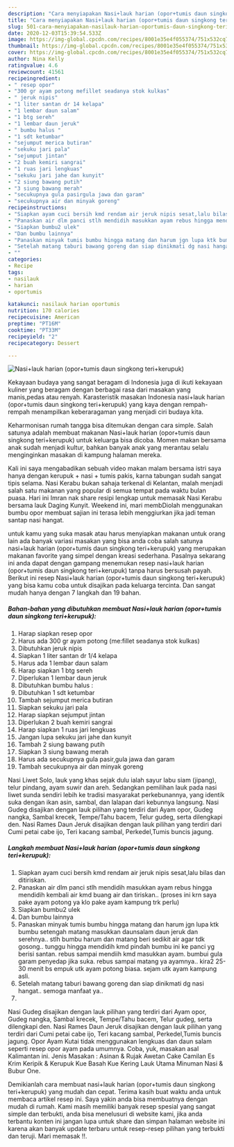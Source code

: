 ```yaml
---
description: "Cara menyiapakan Nasi+lauk harian (opor+tumis daun singkong teri+kerupuk) minggu ini"
title: "Cara menyiapakan Nasi+lauk harian (opor+tumis daun singkong teri+kerupuk) minggu ini"
slug: 501-cara-menyiapakan-nasilauk-harian-oportumis-daun-singkong-terikerupuk-minggu-ini
date: 2020-12-03T15:39:54.533Z
image: https://img-global.cpcdn.com/recipes/8001e35e4f055374/751x532cq70/nasilauk-harian-oportumis-daun-singkong-terikerupuk-foto-resep-utama.jpg
thumbnail: https://img-global.cpcdn.com/recipes/8001e35e4f055374/751x532cq70/nasilauk-harian-oportumis-daun-singkong-terikerupuk-foto-resep-utama.jpg
cover: https://img-global.cpcdn.com/recipes/8001e35e4f055374/751x532cq70/nasilauk-harian-oportumis-daun-singkong-terikerupuk-foto-resep-utama.jpg
author: Nina Kelly
ratingvalue: 4.6
reviewcount: 41561
recipeingredient:
- " resep opor"
- "300 gr ayam potong mefillet seadanya stok kulkas"
- " jeruk nipis"
- "1 liter santan dr 14 kelapa"
- "1 lembar daun salam"
- "1 btg sereh"
- "1 lembar daun jeruk"
- " bumbu halus "
- "1 sdt ketumbar"
- "sejumput merica butiran"
- "sekuku jari pala"
- "sejumput jintan"
- "2 buah kemiri sangrai"
- "1 ruas jari lengkuas"
- "sekuku jari jahe dan kunyit"
- "2 siung bawang putih"
- "3 siung bawang merah"
- "secukupnya gula pasirgula jawa dan garam"
- "secukupnya air dan minyak goreng"
recipeinstructions:
- "Siapkan ayam cuci bersih kmd rendam air jeruk nipis sesat,lalu bilas dan ditiriskan."
- "Panaskan air dlm panci stlh mendidih masukkan ayam rebus hingga mendidih kembali air kmd buang air dan tiriskan.. (proses ini krn saya pake ayam potong ya klo pake ayam kampung trk perlu)"
- "Siapkan bumbu2 ulek"
- "Dan bumbu lainnya"
- "Panaskan minyak tumis bumbu hingga matang dan harum jgn lupa ktk bumbu setengah matang masukkan daunsalam daun jeruk dan serehnya.. stlh bumbu harum dan matang beri sedikit air agar tdk gosong.. tunggu hingga mendidih kmd pindah bumbu ini ke panci yg berisi santan. rebus sampai mendiih kmd masukkan ayam. bumbui gula garam penyedap jika suka. rebus sampai matang ya ayamnya.. kira2 25-30 menit bs empuk utk ayam potong biasa. sejam utk ayam kampung asli."
- "Setelah matang taburi bawang goreng dan siap dinikmati dg nasi hangat.. semoga manfaat ya.."
- ""
categories:
- Recipe
tags:
- nasilauk
- harian
- oportumis

katakunci: nasilauk harian oportumis 
nutrition: 170 calories
recipecuisine: American
preptime: "PT16M"
cooktime: "PT33M"
recipeyield: "2"
recipecategory: Dessert

---
```



![Nasi+lauk harian (opor+tumis daun singkong teri+kerupuk)](https://img-global.cpcdn.com/recipes/8001e35e4f055374/751x532cq70/nasilauk-harian-oportumis-daun-singkong-terikerupuk-foto-resep-utama.jpg)

Kekayaan budaya yang sangat beragam di Indonesia juga di ikuti kekayaan kuliner yang beragam dengan berbagai rasa dari masakan yang manis,pedas atau renyah. Karasteristik masakan Indonesia nasi+lauk harian (opor+tumis daun singkong teri+kerupuk) yang kaya dengan rempah-rempah menampilkan keberaragaman yang menjadi ciri budaya kita.


Keharmonisan rumah tangga bisa ditemukan dengan cara simple. Salah satunya adalah membuat makanan Nasi+lauk harian (opor+tumis daun singkong teri+kerupuk) untuk keluarga bisa dicoba. Momen makan bersama anak sudah menjadi kultur, bahkan banyak anak yang merantau selalu menginginkan masakan di kampung halaman mereka.

Kali ini saya mengabadikan sebuah video makan malam bersama istri saya hanya dengan kerupuk + nasi + tumis pakis, karna tabungan sudah sangat tipis selama. Nasi Kerabu bukan sahaja terkenal di Kelantan, malah menjadi salah satu makanan yang popular di semua tempat pada waktu bulan puasa. Hari ini Imran nak share resipi lengkap untuk memasak Nasi Kerabu bersama lauk Daging Kunyit. Weekend ini, mari membDiolah menggunakan bumbu opor membuat sajian ini terasa lebih menggiurkan jika jadi teman santap nasi hangat.

untuk kamu yang suka masak atau harus menyiapkan makanan untuk orang lain ada banyak variasi masakan yang bisa anda coba salah satunya nasi+lauk harian (opor+tumis daun singkong teri+kerupuk) yang merupakan makanan favorite yang simpel dengan kreasi sederhana. Pasalnya sekarang ini anda dapat dengan gampang menemukan resep nasi+lauk harian (opor+tumis daun singkong teri+kerupuk) tanpa harus bersusah payah.
Berikut ini resep Nasi+lauk harian (opor+tumis daun singkong teri+kerupuk) yang bisa kamu coba untuk disajikan pada keluarga tercinta. Dan sangat mudah hanya dengan 7 langkah dan 19 bahan.


<!--inarticleads1-->

##### Bahan-bahan yang dibutuhkan membuat Nasi+lauk harian (opor+tumis daun singkong teri+kerupuk):

1. Harap siapkan  resep opor
1. Harus ada 300 gr ayam potong (me:fillet seadanya stok kulkas)
1. Dibutuhkan  jeruk nipis
1. Siapkan 1 liter santan dr 1/4 kelapa
1. Harus ada 1 lembar daun salam
1. Harap siapkan 1 btg sereh
1. Diperlukan 1 lembar daun jeruk
1. Dibutuhkan  bumbu halus :
1. Dibutuhkan 1 sdt ketumbar
1. Tambah sejumput merica butiran
1. Siapkan sekuku jari pala
1. Harap siapkan sejumput jintan
1. Diperlukan 2 buah kemiri sangrai
1. Harap siapkan 1 ruas jari lengkuas
1. Jangan lupa sekuku jari jahe dan kunyit
1. Tambah 2 siung bawang putih
1. Siapkan 3 siung bawang merah
1. Harus ada secukupnya gula pasir,gula jawa dan garam
1. Tambah secukupnya air dan minyak goreng


Nasi Liwet Solo, lauk yang khas sejak dulu ialah sayur labu siam (jipang), telur pindang, ayam suwir dan areh. Sedangkan pemilihan lauk pada nasi liwet sunda sendiri lebih ke tradisi masyarakat perkebunannya, yang identik suka dengan ikan asin, sambal, dan lalapan dari kebunnya langsung. Nasi Gudeg disajikan dengan lauk pilihan yang terdiri dari Ayam opor, Gudeg nangka, Sambal krecek, Tempe/Tahu bacem, Telur gudeg, serta dilengkapi den. Nasi Rames Daun Jeruk disajikan dengan lauk pilihan yang terdiri dari Cumi petai cabe ijo, Teri kacang sambal, Perkedel,Tumis buncis jagung. 

<!--inarticleads2-->

##### Langkah membuat  Nasi+lauk harian (opor+tumis daun singkong teri+kerupuk):

1. Siapkan ayam cuci bersih kmd rendam air jeruk nipis sesat,lalu bilas dan ditiriskan.
1. Panaskan air dlm panci stlh mendidih masukkan ayam rebus hingga mendidih kembali air kmd buang air dan tiriskan.. (proses ini krn saya pake ayam potong ya klo pake ayam kampung trk perlu)
1. Siapkan bumbu2 ulek
1. Dan bumbu lainnya
1. Panaskan minyak tumis bumbu hingga matang dan harum jgn lupa ktk bumbu setengah matang masukkan daunsalam daun jeruk dan serehnya.. stlh bumbu harum dan matang beri sedikit air agar tdk gosong.. tunggu hingga mendidih kmd pindah bumbu ini ke panci yg berisi santan. rebus sampai mendiih kmd masukkan ayam. bumbui gula garam penyedap jika suka. rebus sampai matang ya ayamnya.. kira2 25-30 menit bs empuk utk ayam potong biasa. sejam utk ayam kampung asli.
1. Setelah matang taburi bawang goreng dan siap dinikmati dg nasi hangat.. semoga manfaat ya..
1. 


Nasi Gudeg disajikan dengan lauk pilihan yang terdiri dari Ayam opor, Gudeg nangka, Sambal krecek, Tempe/Tahu bacem, Telur gudeg, serta dilengkapi den. Nasi Rames Daun Jeruk disajikan dengan lauk pilihan yang terdiri dari Cumi petai cabe ijo, Teri kacang sambal, Perkedel,Tumis buncis jagung. Opor Ayam Kutai tidak menggunakan lengkuas dan daun salam seperti resep opor ayam pada umumnya. Coba, yuk, masakan asal Kalimantan ini. Jenis Masakan : Asinan &amp; Rujak Awetan Cake Camilan Es Krim Keripik &amp; Kerupuk Kue Basah Kue Kering Lauk Utama Minuman Nasi &amp; Bubur One. 

Demikianlah cara membuat nasi+lauk harian (opor+tumis daun singkong teri+kerupuk) yang mudah dan cepat. Terima kasih buat waktu anda untuk membaca artikel resep ini. Saya yakin anda bisa membuatnya dengan mudah di rumah. Kami masih memiliki banyak resep spesial yang sangat simple dan terbukti, anda bisa menelusuri di website kami, jika anda terbantu konten ini jangan lupa untuk share dan simpan halaman website ini karena akan banyak update terbaru untuk resep-resep pilihan yang terbukti dan teruji. Mari memasak !!. 
